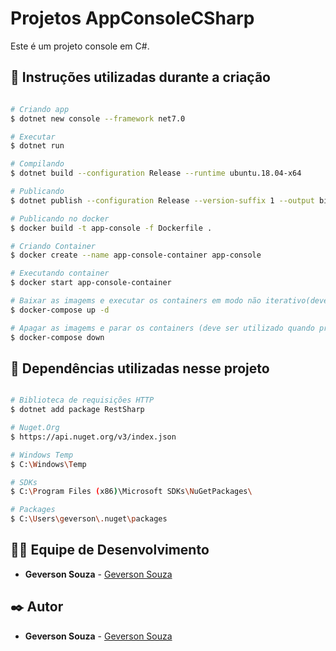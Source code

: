 # Projetos AppConsoleCSharp
Este é um projeto console em C#.

## 📌 Instruções utilizadas durante a criação

```bash

# Criando app
$ dotnet new console --framework net7.0

# Executar
$ dotnet run

# Compilando 
$ dotnet build --configuration Release --runtime ubuntu.18.04-x64

# Publicando
$ dotnet publish --configuration Release --version-suffix 1 --output bin/output/

# Publicando no docker
$ docker build -t app-console -f Dockerfile .

# Criando Container
$ docker create --name app-console-container app-console

# Executando container
$ docker start app-console-container

# Baixar as imagems e executar os containers em modo não iterativo(deve ser utilizado na primeira execução)
$ docker-compose up -d

# Apagar as imagems e parar os containers (deve ser utilizado quando precisar recriar as imagens)
$ docker-compose down

```

## 📌 Dependências utilizadas nesse projeto

```bash

# Biblioteca de requisições HTTP
$ dotnet add package RestSharp

```
		
```bash
# Nuget.Org
$ https://api.nuget.org/v3/index.json

# Windows Temp
$ C:\Windows\Temp

# SDKs
$ C:\Program Files (x86)\Microsoft SDKs\NuGetPackages\

# Packages
$ C:\Users\geverson\.nuget\packages
```

## 👨‍💻 Equipe de Desenvolvimento

* **Geverson Souza** - [Geverson Souza](https://www.linkedin.com/in/srgeverson/)

## ✒️ Autor

* **Geverson Souza** - [Geverson Souza](https://www.linkedin.com/in/srgeverson/)